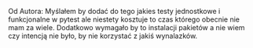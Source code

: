 Od Autora:
    Myślałem by dodać do tego jakies testy jednostkowe i funkcjonalne w pytest 
    ale niestety kosztuje to czas którego obecnie nie mam za wiele. Dodatkowo 
    wymagało by to instalacji pakietów a nie wiem czy intencją nie było, by nie korzystać
    z jakiś wynalazków. 